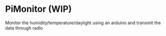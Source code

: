 # PiMonitor (WIP)
Monitor the humidity/temperature/daylight using an arduino and transmit the data through radio
